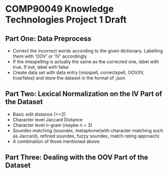 # COMP90049 Knowledge Technologies Project 1 Draft

## Part One: Data Preprocess

- Correct the incorrect words according to the given dictionary. Labelling them with 'OOV' or 'IV' accordingly
- If the misspelling is actually the same as the corrected one, label with true. If not, label with false
- Create data set with data entry [misspell, correctspell, OOV/IV, true/false] and store the dataset in the format of .json

## Part Two: Lexical Normalization on the IV Part of the Dataset

- Basic edit distance (<=2)
- Character level Jaccard Distance
- Character level n-gram (maybe n = 3)
- Soundex matching (soundex, metaphone(with character matching such as Jaccard), refined soundex, fuzzy soundex, match rating approach)
- A combination of those mentioned above.

## Part Three: Dealing with the OOV Part of the Dataset

